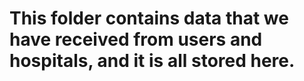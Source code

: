 # This folder contains data that we have received from users and hospitals, and it is all stored here.
